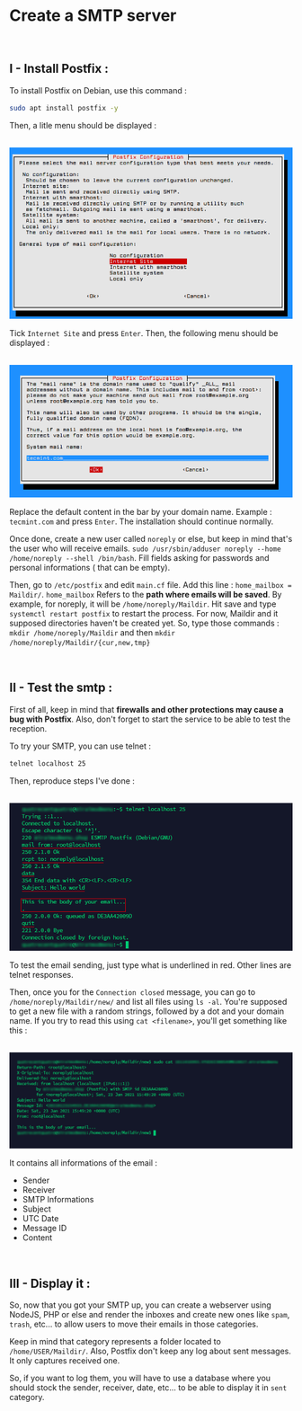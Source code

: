 # Create a SMTP server

<br>

## I - Install Postfix :

To install Postfix on Debian, use this command :
<br>
```bash
sudo apt install postfix -y
```

Then, a litle menu should be displayed :

<br>
<img src="./assets/postfix-setup-step-1.png">
<br>

Tick `Internet Site` and press `Enter`. Then, the following menu should be displayed :

<br>
<img src="./assets/postfix-setup-step-2.png">
<br>

Replace the default content in the bar by your domain name. Example : `tecmint.com` and press `Enter`. The installation should continue normally.

Once done, create a new user called `noreply` or else, but keep in mind that's the user who will receive emails. `sudo /usr/sbin/adduser noreply --home /home/noreply --shell /bin/bash`. Fill fields asking for passwords and personal informations ( that can be empty).

Then, go to `/etc/postfix` and edit `main.cf` file. Add this line : `home_mailbox = Maildir/`. `home_mailbox` Refers to the **path where emails will be saved**. By example, for noreply, it will be `/home/noreply/Maildir`. Hit save and type `systemctl restart postfix` to restart the process. For now, Maildir and it supposed directories haven't be created yet. So, type those commands : `mkdir /home/noreply/Maildir` and then `mkdir /home/noreply/Maildir/{cur,new,tmp}`

<br>

## II - Test the smtp :

First of all, keep in mind that **firewalls and other protections may cause a bug with Postfix**. Also, don't forget to start the service to be able to test the reception.

To try your SMTP, you can use telnet :
<br>
```bash
telnet localhost 25
```

Then, reproduce steps I've done :

<br>
<img src="./assets/telnet-test-step-1.png">
<br>

To test the email sending, just type what is underlined in red. Other lines are telnet responses.

Then, once you for the `Connection closed` message, you can go to `/home/noreply/Maildir/new/` and list all files using `ls -al`. You're supposed to get a new file with a random strings, followed by a dot and your domain name. If you try to read this using `cat <filename>`, you'll get something like this :

<br>
<img src="./assets/telnet-test-step-2.png">
<br>

It contains all informations of the email :

<ul>
    <li>Sender</li>
    <li>Receiver</li>
    <li>SMTP Informations</li>
    <li>Subject</li>
    <li>UTC Date</li>
    <li>Message ID</li>
    <li>Content</li>
</ul>

<br>

## III - Display it :

So, now that you got your SMTP up, you can create a webserver using NodeJS, PHP or else and render the inboxes and create new ones like `spam`, `trash`, etc... to allow users to move their emails in those categories.

Keep in mind that category represents a folder located to `/home/USER/Maildir/`. Also, Postfix don't keep any log about sent messages. It only captures received one.

So, if you want to log them, you will have to use a database where you should stock the sender, receiver, date, etc... to be able to display it in `sent` category.
